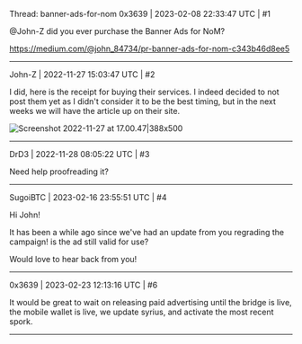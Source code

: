 Thread: banner-ads-for-nom
0x3639 | 2023-02-08 22:33:47 UTC | #1

@John-Z did you ever purchase the Banner Ads for NoM?

https://medium.com/@john_84734/pr-banner-ads-for-nom-c343b46d8ee5

-------------------------

John-Z | 2022-11-27 15:03:47 UTC | #2

I did, here is the receipt for buying their services. I indeed decided to not post them yet as I didn't consider it to be the best timing, but in the next weeks we will have the article up on their site. 

![Screenshot 2022-11-27 at 17.00.47|388x500](upload://w1RCfPvzvOba8qoaoDjIU5GHlew.png)

-------------------------

DrD3 | 2022-11-28 08:05:22 UTC | #3

Need help proofreading it?

-------------------------

SugoiBTC | 2023-02-16 23:55:51 UTC | #4

Hi John!

It has been a while ago since we've had an update from you regrading the campaign! is the ad still valid for use?

Would love to hear back from you!

-------------------------

0x3639 | 2023-02-23 12:13:16 UTC | #6

It would be great to wait on releasing paid advertising until the bridge is live, the mobile wallet is live, we update syrius, and activate the most recent spork.

-------------------------

